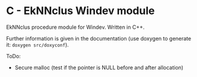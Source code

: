 # C - EkNNclus Windev module

EkNNclus procedure module for Windev. Written in C++.

Further information is given in the documentation (use doxygen to generate it: `doxygen src/doxyconf`).

ToDo:
* Secure malloc (test if the pointer is NULL before and after allocation)
